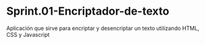 # Sprint.01-Encriptador-de-texto
Aplicación que sirve para encriptar y desencriptar un texto utilizando HTML, CSS y Javascript
